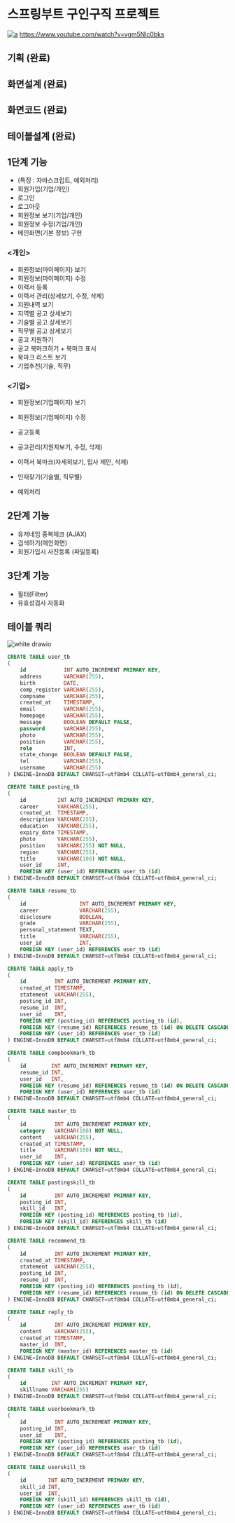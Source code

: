 # 스프링부트 구인구직 프로젝트

[![a](http://img.youtube.com/vi/vgm5Nlc0bks/0.jpg)](https://www.youtube.com/watch?v=vgm5Nlc0bks?t=0s)
https://www.youtube.com/watch?v=vgm5Nlc0bks

## 기획 (완료)

## 화면설계 (완료)

## 화면코드 (완료)

## 테이블설계 (완료)

## 1단계 기능

- (특징 : 자바스크립트, 예외처리)
- 회원가입(기업/개인)
- 로그인
- 로그아웃
- 회원정보 보기(기업/개인)
- 회원정보 수정(기업/개인)
- 메인화면(기본 정보) 구현

### <개인>

- 회원정보(마이페이지) 보기
- 회원정보(마이페이지) 수정
- 이력서 등록
- 이력서 관리(상세보기, 수정, 삭제)
- 지원내역 보기
- 지역별 공고 상세보기
- 기술별 공고 상세보기
- 직무별 공고 상세보기
- 공고 지원하기
- 공고 북마크하기 + 북마크 표시
- 북마크 리스트 보기
- 기업추천(기술, 직무)

### <기업>

- 회원정보(기업페이지) 보기
- 회원정보(기업페이지) 수정
- 공고등록
- 공고관리(지원자보기, 수정, 삭제)
- 이력서 북마크(자세히보기, 입사 제안, 삭제)
- 인재찾기(기술별, 직무별)

- 예외처리

## 2단계 기능

- 유저네임 중복체크 (AJAX)
- 검색하기(메인화면)
- 회원가입시 사진등록 (파일등록)

## 3단계 기능

- 필터(Filter)
- 유효성검사 자동화

## 테이블 쿼리

![white drawio](https://github.com/Merhong/springboot-board-teamproject/assets/135561696/e0ff2d10-251e-4bad-b9b2-80a87dffbf5a)


```sql
CREATE TABLE user_tb
(
    id            INT AUTO_INCREMENT PRIMARY KEY,
    address       VARCHAR(255),
    birth         DATE,
    comp_register VARCHAR(255),
    compname      VARCHAR(255),
    created_at    TIMESTAMP,
    email         VARCHAR(255),
    homepage      VARCHAR(255),
    message       BOOLEAN DEFAULT FALSE,
    password      VARCHAR(255),
    photo         VARCHAR(255),
    position      VARCHAR(255),
    role          INT,
    state_change  BOOLEAN DEFAULT FALSE,
    tel           VARCHAR(255),
    username      VARCHAR(255)
) ENGINE=InnoDB DEFAULT CHARSET=utf8mb4 COLLATE=utf8mb4_general_ci;

CREATE TABLE posting_tb
(
    id          INT AUTO_INCREMENT PRIMARY KEY,
    career      VARCHAR(255),
    created_at  TIMESTAMP,
    description VARCHAR(255),
    education   VARCHAR(255),
    expiry_date TIMESTAMP,
    photo       VARCHAR(255),
    position    VARCHAR(255) NOT NULL,
    region      VARCHAR(255),
    title       VARCHAR(100) NOT NULL,
    user_id     INT,
    FOREIGN KEY (user_id) REFERENCES user_tb (id)
) ENGINE=InnoDB DEFAULT CHARSET=utf8mb4 COLLATE=utf8mb4_general_ci;

CREATE TABLE resume_tb
(
    id                 INT AUTO_INCREMENT PRIMARY KEY,
    career             VARCHAR(255),
    disclosure         BOOLEAN,
    grade              VARCHAR(255),
    personal_statement TEXT,
    title              VARCHAR(255),
    user_id            INT,
    FOREIGN KEY (user_id) REFERENCES user_tb (id)
) ENGINE=InnoDB DEFAULT CHARSET=utf8mb4 COLLATE=utf8mb4_general_ci;

CREATE TABLE apply_tb
(
    id         INT AUTO_INCREMENT PRIMARY KEY,
    created_at TIMESTAMP,
    statement  VARCHAR(255),
    posting_id INT,
    resume_id  INT,
    user_id    INT,
    FOREIGN KEY (posting_id) REFERENCES posting_tb (id),
    FOREIGN KEY (resume_id) REFERENCES resume_tb (id) ON DELETE CASCADE,
    FOREIGN KEY (user_id) REFERENCES user_tb (id)
) ENGINE=InnoDB DEFAULT CHARSET=utf8mb4 COLLATE=utf8mb4_general_ci;

CREATE TABLE compbookmark_tb
(
    id        INT AUTO_INCREMENT PRIMARY KEY,
    resume_id INT,
    user_id   INT,
    FOREIGN KEY (resume_id) REFERENCES resume_tb (id) ON DELETE CASCADE,
    FOREIGN KEY (user_id) REFERENCES user_tb (id)
) ENGINE=InnoDB DEFAULT CHARSET=utf8mb4 COLLATE=utf8mb4_general_ci;

CREATE TABLE master_tb
(
    id         INT AUTO_INCREMENT PRIMARY KEY,
    category   VARCHAR(100) NOT NULL,
    content    VARCHAR(255),
    created_at TIMESTAMP,
    title      VARCHAR(100) NOT NULL,
    user_id    INT,
    FOREIGN KEY (user_id) REFERENCES user_tb (id)
) ENGINE=InnoDB DEFAULT CHARSET=utf8mb4 COLLATE=utf8mb4_general_ci;

CREATE TABLE postingskill_tb
(
    id         INT AUTO_INCREMENT PRIMARY KEY,
    posting_id INT,
    skill_id   INT,
    FOREIGN KEY (posting_id) REFERENCES posting_tb (id),
    FOREIGN KEY (skill_id) REFERENCES skill_tb (id)
) ENGINE=InnoDB DEFAULT CHARSET=utf8mb4 COLLATE=utf8mb4_general_ci;

CREATE TABLE recommend_tb
(
    id         INT AUTO_INCREMENT PRIMARY KEY,
    created_at TIMESTAMP,
    statement  VARCHAR(255),
    posting_id INT,
    resume_id  INT,
    FOREIGN KEY (posting_id) REFERENCES posting_tb (id),
    FOREIGN KEY (resume_id) REFERENCES resume_tb (id) ON DELETE CASCADE
) ENGINE=InnoDB DEFAULT CHARSET=utf8mb4 COLLATE=utf8mb4_general_ci;

CREATE TABLE reply_tb
(
    id         INT AUTO_INCREMENT PRIMARY KEY,
    content    VARCHAR(255),
    created_at TIMESTAMP,
    master_id  INT,
    FOREIGN KEY (master_id) REFERENCES master_tb (id)
) ENGINE=InnoDB DEFAULT CHARSET=utf8mb4 COLLATE=utf8mb4_general_ci;

CREATE TABLE skill_tb
(
    id        INT AUTO_INCREMENT PRIMARY KEY,
    skillname VARCHAR(255)
) ENGINE=InnoDB DEFAULT CHARSET=utf8mb4 COLLATE=utf8mb4_general_ci;

CREATE TABLE userbookmark_tb
(
    id         INT AUTO_INCREMENT PRIMARY KEY,
    posting_id INT,
    user_id    INT,
    FOREIGN KEY (posting_id) REFERENCES posting_tb (id),
    FOREIGN KEY (user_id) REFERENCES user_tb (id)
) ENGINE=InnoDB DEFAULT CHARSET=utf8mb4 COLLATE=utf8mb4_general_ci;

CREATE TABLE userskill_tb
(
    id       INT AUTO_INCREMENT PRIMARY KEY,
    skill_id INT,
    user_id  INT,
    FOREIGN KEY (skill_id) REFERENCES skill_tb (id),
    FOREIGN KEY (user_id) REFERENCES user_tb (id)
) ENGINE=InnoDB DEFAULT CHARSET=utf8mb4 COLLATE=utf8mb4_general_ci;

```

